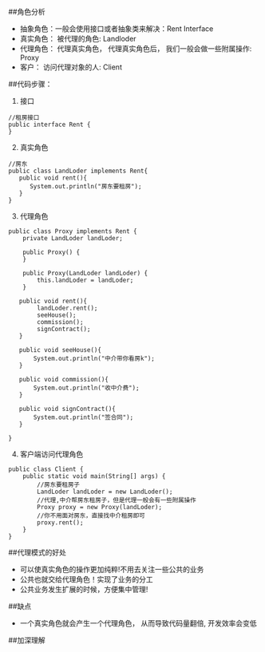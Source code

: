 ##角色分析
- 抽象角色：一般会使用接口或者抽象类来解决：Rent Interface
- 真实角色： 被代理的角色: Landloder
- 代理角色： 代理真实角色， 代理真实角色后， 我们一般会做一些附属操作: Proxy
- 客户： 访问代理对象的人: Client

##代码步骤：
1. 接口
```
//租房接口
public interface Rent {
}
```
2. 真实角色
```
//房东
public class LandLoder implements Rent{
   public void rent(){
      System.out.println("房东要租房");
   }
}
```
3. 代理角色
```
public class Proxy implements Rent {
    private LandLoder landLoder;

    public Proxy() {
    }

    public Proxy(LandLoder landLoder) {
        this.landLoder = landLoder;
    }

   public void rent(){
        landLoder.rent();
        seeHouse();
        commission();
        signContract();
   }

   public void seeHouse(){
       System.out.println("中介带你看房k");
   }

   public void commission(){
       System.out.println("收中介费");
   }

   public void signContract(){
       System.out.println("签合同");
   }

}

```
4. 客户端访问代理角色
```
public class Client {
    public static void main(String[] args) {
        //房东要租房子
        LandLoder landLoder = new LandLoder();
        //代理,中介帮房东租房子，但是代理一般会有一些附属操作
        Proxy proxy = new Proxy(landLoder);
        //你不用面对房东，直接找中介租房即可
        proxy.rent();
    }
}
```

##代理模式的好处
- 可以使真实角色的操作更加纯粹!不用去关注一些公共的业务
- 公共也就交给代理角色！实现了业务的分工
- 公共业务发生扩展的时候，方便集中管理!

##缺点
- 一个真实角色就会产生一个代理角色， 从而导致代码量翻倍, 开发效率会变低

##加深理解



